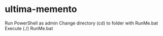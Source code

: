 # ultima-memento

Run PowerShell as admin
Change directory (cd) to folder with RunMe.bat 
Execute (./) RunMe.bat

